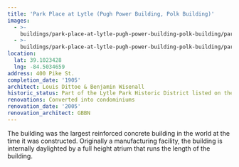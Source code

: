 ```yaml
---
title: 'Park Place at Lytle (Pugh Power Building, Polk Building)'
images:
  - >-
    buildings/park-place-at-lytle-pugh-power-building-polk-building/park-place-at-lytle-pugh-power-building-polk-building-0_spc4ro
  - >-
    buildings/park-place-at-lytle-pugh-power-building-polk-building/park-place-at-lytle-pugh-power-building-polk-building-1_p6picr
location:
  lat: 39.1023428
  lng: -84.5034659
address: 400 Pike St.
completion_date: '1905'
architect: Louis Dittoe & Benjamin Wisenall
historic_status: Part of the Lytle Park Historic District listed on the NRHP in 1976.
renovations: Converted into condominiums
renovation_date: '2005'
renovation_architect: GBBN
---
```


The building was the largest reinforced concrete building in the world at the time it was constructed. Originally a manufacturing facility, the building is internally daylighted by a full height atrium that runs the length of the building.
